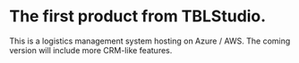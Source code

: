 # The first product from TBLStudio.

This is a logistics management system hosting on Azure / AWS. The coming version will include more CRM-like features.

